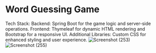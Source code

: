 # Word Guessing Game

Tech Stack:
Backend: Spring Boot for the game logic and server-side operations.
Frontend: Thymeleaf for dynamic HTML rendering and Bootstrap for a responsive UI.
Additional Libraries: Custom CSS for enhanced styling and user experience.
![Screenshot (253)](https://github.com/AzaraT27/Game/assets/170153509/e8e6f801-e52a-4ad8-9341-66fb2d0fd8f8)
![Screenshot (255)](https://github.com/AzaraT27/Game/assets/170153509/a308cbac-8142-4a85-b3a6-2b2453614ce6)
